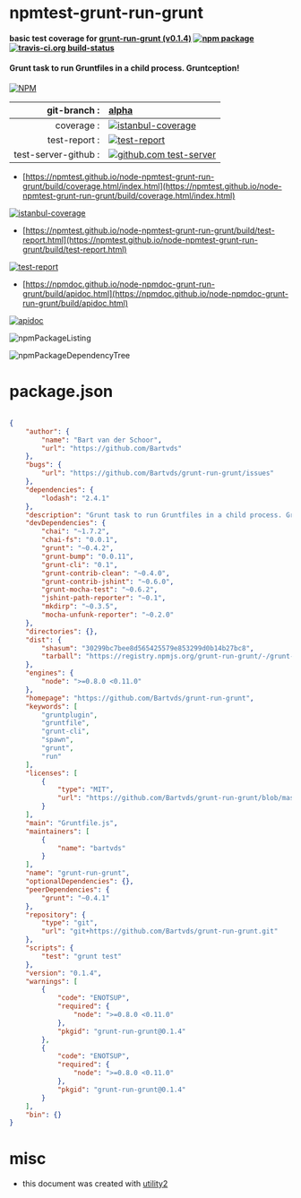# npmtest-grunt-run-grunt

#### basic test coverage for  [grunt-run-grunt (v0.1.4)](https://github.com/Bartvds/grunt-run-grunt)  [![npm package](https://img.shields.io/npm/v/npmtest-grunt-run-grunt.svg?style=flat-square)](https://www.npmjs.org/package/npmtest-grunt-run-grunt) [![travis-ci.org build-status](https://api.travis-ci.org/npmtest/node-npmtest-grunt-run-grunt.svg)](https://travis-ci.org/npmtest/node-npmtest-grunt-run-grunt)

#### Grunt task to run Gruntfiles in a child process. Gruntception!

[![NPM](https://nodei.co/npm/grunt-run-grunt.png?downloads=true&downloadRank=true&stars=true)](https://www.npmjs.com/package/grunt-run-grunt)

| git-branch : | [alpha](https://github.com/npmtest/node-npmtest-grunt-run-grunt/tree/alpha)|
|--:|:--|
| coverage : | [![istanbul-coverage](https://npmtest.github.io/node-npmtest-grunt-run-grunt/build/coverage.badge.svg)](https://npmtest.github.io/node-npmtest-grunt-run-grunt/build/coverage.html/index.html)|
| test-report : | [![test-report](https://npmtest.github.io/node-npmtest-grunt-run-grunt/build/test-report.badge.svg)](https://npmtest.github.io/node-npmtest-grunt-run-grunt/build/test-report.html)|
| test-server-github : | [![github.com test-server](https://npmtest.github.io/node-npmtest-grunt-run-grunt/GitHub-Mark-32px.png)](https://npmtest.github.io/node-npmtest-grunt-run-grunt/build/app/index.html) | | build-artifacts : | [![build-artifacts](https://npmtest.github.io/node-npmtest-grunt-run-grunt/glyphicons_144_folder_open.png)](https://github.com/npmtest/node-npmtest-grunt-run-grunt/tree/gh-pages/build)|

- [https://npmtest.github.io/node-npmtest-grunt-run-grunt/build/coverage.html/index.html](https://npmtest.github.io/node-npmtest-grunt-run-grunt/build/coverage.html/index.html)

[![istanbul-coverage](https://npmtest.github.io/node-npmtest-grunt-run-grunt/build/screenCapture.buildCi.browser.%252Ftmp%252Fbuild%252Fcoverage.lib.html.png)](https://npmtest.github.io/node-npmtest-grunt-run-grunt/build/coverage.html/index.html)

- [https://npmtest.github.io/node-npmtest-grunt-run-grunt/build/test-report.html](https://npmtest.github.io/node-npmtest-grunt-run-grunt/build/test-report.html)

[![test-report](https://npmtest.github.io/node-npmtest-grunt-run-grunt/build/screenCapture.buildCi.browser.%252Ftmp%252Fbuild%252Ftest-report.html.png)](https://npmtest.github.io/node-npmtest-grunt-run-grunt/build/test-report.html)

- [https://npmdoc.github.io/node-npmdoc-grunt-run-grunt/build/apidoc.html](https://npmdoc.github.io/node-npmdoc-grunt-run-grunt/build/apidoc.html)

[![apidoc](https://npmdoc.github.io/node-npmdoc-grunt-run-grunt/build/screenCapture.buildCi.browser.%252Ftmp%252Fbuild%252Fapidoc.html.png)](https://npmdoc.github.io/node-npmdoc-grunt-run-grunt/build/apidoc.html)

![npmPackageListing](https://npmtest.github.io/node-npmtest-grunt-run-grunt/build/screenCapture.npmPackageListing.svg)

![npmPackageDependencyTree](https://npmtest.github.io/node-npmtest-grunt-run-grunt/build/screenCapture.npmPackageDependencyTree.svg)



# package.json

```json

{
    "author": {
        "name": "Bart van der Schoor",
        "url": "https://github.com/Bartvds"
    },
    "bugs": {
        "url": "https://github.com/Bartvds/grunt-run-grunt/issues"
    },
    "dependencies": {
        "lodash": "2.4.1"
    },
    "description": "Grunt task to run Gruntfiles in a child process. Gruntception!",
    "devDependencies": {
        "chai": "~1.7.2",
        "chai-fs": "0.0.1",
        "grunt": "~0.4.2",
        "grunt-bump": "0.0.11",
        "grunt-cli": "0.1",
        "grunt-contrib-clean": "~0.4.0",
        "grunt-contrib-jshint": "~0.6.0",
        "grunt-mocha-test": "~0.6.2",
        "jshint-path-reporter": "~0.1",
        "mkdirp": "~0.3.5",
        "mocha-unfunk-reporter": "~0.2.0"
    },
    "directories": {},
    "dist": {
        "shasum": "30299bc7bee8d565425579e853299d0b14b27bc8",
        "tarball": "https://registry.npmjs.org/grunt-run-grunt/-/grunt-run-grunt-0.1.4.tgz"
    },
    "engines": {
        "node": ">=0.8.0 <0.11.0"
    },
    "homepage": "https://github.com/Bartvds/grunt-run-grunt",
    "keywords": [
        "gruntplugin",
        "gruntfile",
        "grunt-cli",
        "spawn",
        "grunt",
        "run"
    ],
    "licenses": [
        {
            "type": "MIT",
            "url": "https://github.com/Bartvds/grunt-run-grunt/blob/master/LICENSE-MIT"
        }
    ],
    "main": "Gruntfile.js",
    "maintainers": [
        {
            "name": "bartvds"
        }
    ],
    "name": "grunt-run-grunt",
    "optionalDependencies": {},
    "peerDependencies": {
        "grunt": "~0.4.1"
    },
    "repository": {
        "type": "git",
        "url": "git+https://github.com/Bartvds/grunt-run-grunt.git"
    },
    "scripts": {
        "test": "grunt test"
    },
    "version": "0.1.4",
    "warnings": [
        {
            "code": "ENOTSUP",
            "required": {
                "node": ">=0.8.0 <0.11.0"
            },
            "pkgid": "grunt-run-grunt@0.1.4"
        },
        {
            "code": "ENOTSUP",
            "required": {
                "node": ">=0.8.0 <0.11.0"
            },
            "pkgid": "grunt-run-grunt@0.1.4"
        }
    ],
    "bin": {}
}
```



# misc
- this document was created with [utility2](https://github.com/kaizhu256/node-utility2)
